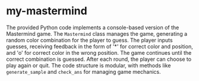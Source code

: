 # my-mastermind
The provided Python code implements a console-based version of the Mastermind game. The `Mastermind` class manages the game, generating a random color combination for the player to guess. The player inputs guesses, receiving feedback in the form of '*' for correct color and position, and 'o' for correct color in the wrong position. The game continues until the correct combination is guessed. After each round, the player can choose to play again or quit. The code structure is modular, with methods like `generate_sample` and `check_ans` for managing game mechanics.